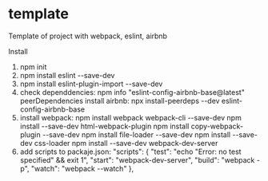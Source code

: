 # template

Template of project with webpack, eslint, airbnb

Install

1. npm init
2. npm install eslint --save-dev
3. npm install eslint-plugin-import --save-dev
4. check dependdencies: npm info "eslint-config-airbnb-base@latest" peerDependencies
   install airbnb: npx install-peerdeps --dev eslint-config-airbnb-base
5. install webpack: npm install webpack webpack-cli --save-dev
   npm install --save-dev html-webpack-plugin
   npm install copy-webpack-plugin --save-dev
   npm install file-loader --save-dev
   npm install --save-dev css-loader
   npm install --save-dev webpack-dev-server
6. add scripts to packaje.json:
   "scripts": {
   "test": "echo \"Error: no test specified\" && exit 1",
   "start": "webpack-dev-server",
   "build": "webpack -p",
   "watch": "webpack --watch"
   },
